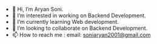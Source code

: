 - 👋 Hi, I’m Aryan Soni.
- 👀 I’m interested in working on Backend Development.
- 🌱 I’m currently learning Web development.
- 💞️ I’m looking to collaborate on Backend Development.
- 📫 How to reach me : email: soniaryan2001@gmail.com

<!---
AryanSoni01/AryanSoni01 is a ✨ special ✨ repository because its `README.md` (this file) appears on your GitHub profile.
You can click the Preview link to take a look at your changes.
--->
